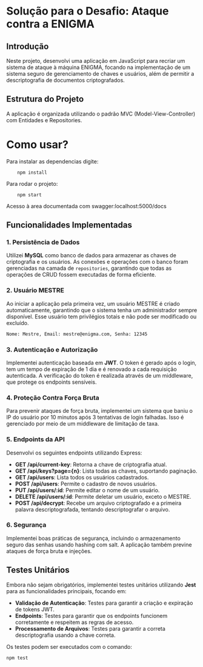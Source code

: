 # Solução para o Desafio: Ataque contra a ENIGMA

## Introdução

Neste projeto, desenvolvi uma aplicação em JavaScript para recriar um sistema de ataque à máquina ENIGMA, focando na implementação de um sistema seguro de gerenciamento de chaves e usuários, além de permitir a descriptografia de documentos criptografados.

## Estrutura do Projeto

A aplicação é organizada utilizando o padrão MVC (Model-View-Controller) com Entidades e Repositories.

# Como usar?

Para instalar as dependencias digite:
``` 
    npm install
```
Para rodar o projeto:
``` 
    npm start
```

Acesso à area documentada com swagger:localhost:5000/docs

## Funcionalidades Implementadas

### 1. Persistência de Dados

Utilizei **MySQL** como banco de dados para armazenar as chaves de criptografia e os usuários. As conexões e operações com o banco foram gerenciadas na camada de `repositories`, garantindo que todas as operações de CRUD fossem executadas de forma eficiente.

### 2. Usuário MESTRE

Ao iniciar a aplicação pela primeira vez, um usuário MESTRE é criado automaticamente, garantindo que o sistema tenha um administrador sempre disponível. Esse usuário tem privilégios totais e não pode ser modificado ou excluído.       
```bash 
Nome: Mestre, Email: mestre@enigma.com, Senha: 12345
```

### 3. Autenticação e Autorização

Implementei autenticação baseada em **JWT**. O token é gerado após o login, tem um tempo de expiração de 1 dia e é renovado a cada requisição autenticada. A verificação do token é realizada através de um middleware, que protege os endpoints sensíveis.

### 4. Proteção Contra Força Bruta

Para prevenir ataques de força bruta, implementei um sistema que baniu o IP do usuário por 10 minutos após 3 tentativas de login falhadas. Isso é gerenciado por meio de um middleware de limitação de taxa.

### 5. Endpoints da API

Desenvolvi os seguintes endpoints utilizando Express:

- **GET /api/current-key**: Retorna a chave de criptografia atual.
- **GET /api/keys?page={n}**: Lista todas as chaves, suportando paginação.
- **GET /api/users**: Lista todos os usuários cadastrados.
- **POST /api/users**: Permite o cadastro de novos usuários.
- **PUT /api/users/:id**: Permite editar o nome de um usuário.
- **DELETE /api/users/:id**: Permite deletar um usuário, exceto o MESTRE.
- **POST /api/decrypt**: Recebe um arquivo criptografado e a primeira palavra descriptografada, tentando descriptografar o arquivo.

### 6. Segurança

Implementei boas práticas de segurança, incluindo o armazenamento seguro das senhas usando hashing com salt. A aplicação também previne ataques de força bruta e injeções.

## Testes Unitários

Embora não sejam obrigatórios, implementei testes unitários utilizando **Jest** para as funcionalidades principais, focando em:

- **Validação de Autenticação**: Testes para garantir a criação e expiração de tokens JWT.
- **Endpoints**: Testes para garantir que os endpoints funcionem corretamente e respeitem as regras de acesso.
- **Processamento de Arquivos**: Testes para garantir a correta descriptografia usando a chave correta.

Os testes podem ser executados com o comando:

```bash
npm test

